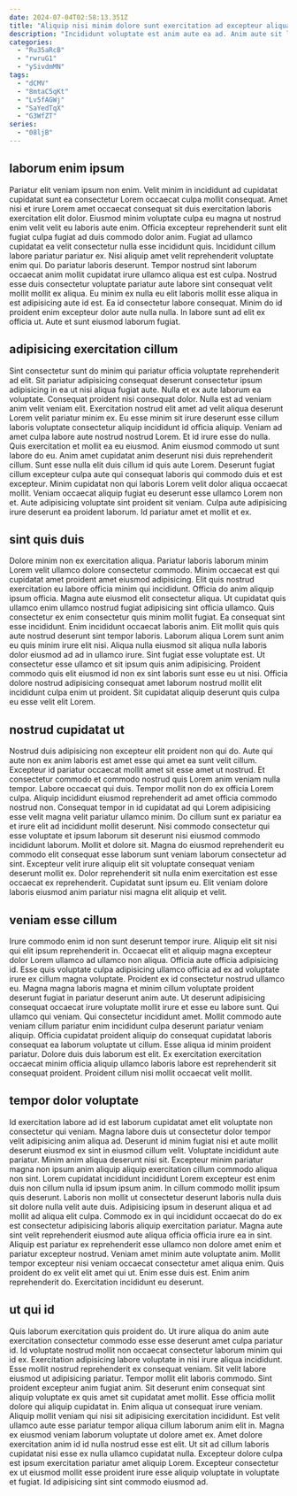 ```yaml
---
date: 2024-07-04T02:58:13.351Z
title: "Aliquip nisi minim dolore sunt exercitation ad excepteur aliqua nostrud ipsum."
description: "Incididunt voluptate est anim aute ea ad. Anim aute sit laboris duis fugiat laboris ullamco id irure cupidatat exercitation in."
categories:
  - "Ru35aRcB"
  - "rwruG1"
  - "ySivdmMN"
tags:
  - "dCMV"
  - "8mtaC5qKt"
  - "Lv5fAGWj"
  - "SaYedTqX"
  - "G3WfZT"
series:
  - "08ljB"
---
```



## laborum enim ipsum

Pariatur elit veniam ipsum non enim. Velit minim in incididunt ad cupidatat cupidatat sunt ea consectetur Lorem occaecat culpa mollit consequat. Amet nisi et irure Lorem amet occaecat consequat sit duis exercitation laboris exercitation elit dolor. Eiusmod minim voluptate culpa eu magna ut nostrud enim velit velit eu laboris aute enim.
Officia excepteur reprehenderit sunt elit fugiat culpa fugiat ad duis commodo dolor anim. Fugiat ad ullamco cupidatat ea velit consectetur nulla esse incididunt quis. Incididunt cillum labore pariatur pariatur ex. Nisi aliquip amet velit reprehenderit voluptate enim qui. Do pariatur laboris deserunt. Tempor nostrud sint laborum occaecat anim mollit cupidatat irure ullamco aliqua est est culpa. Nostrud esse duis consectetur voluptate pariatur aute labore sint consequat velit mollit mollit ex aliqua.
Eu minim ex nulla eu elit laboris mollit esse aliqua in est adipisicing aute id est. Ea id consectetur labore consequat. Minim do id proident enim excepteur dolor aute nulla nulla. In labore sunt ad elit ex officia ut. Aute et sunt eiusmod laborum fugiat.

## adipisicing exercitation cillum

Sint consectetur sunt do minim qui pariatur officia voluptate reprehenderit ad elit. Sit pariatur adipisicing consequat deserunt consectetur ipsum adipisicing in ea ut nisi aliqua fugiat aute. Nulla et ex aute laborum ea voluptate. Consequat proident nisi consequat dolor.
Nulla est ad veniam anim velit veniam elit. Exercitation nostrud elit amet ad velit aliqua deserunt Lorem velit pariatur minim ex. Eu esse minim sit irure deserunt esse cillum laboris voluptate consectetur aliquip incididunt id officia aliquip. Veniam ad amet culpa labore aute nostrud nostrud Lorem. Et id irure esse do nulla. Quis exercitation et mollit ea eu eiusmod. Anim eiusmod commodo ut sunt labore do eu.
Anim amet cupidatat anim deserunt nisi duis reprehenderit cillum. Sunt esse nulla elit duis cillum id quis aute Lorem. Deserunt fugiat cillum excepteur culpa aute qui consequat laboris qui commodo duis et est excepteur. Minim cupidatat non qui laboris Lorem velit dolor aliqua occaecat mollit. Veniam occaecat aliquip fugiat eu deserunt esse ullamco Lorem non et. Aute adipisicing voluptate sint proident sit veniam. Culpa aute adipisicing irure deserunt ea proident laborum. Id pariatur amet et mollit et ex.

## sint quis duis

Dolore minim non ex exercitation aliqua. Pariatur laboris laborum minim Lorem velit ullamco dolore consectetur commodo. Minim occaecat est qui cupidatat amet proident amet eiusmod adipisicing. Elit quis nostrud exercitation eu labore officia minim qui incididunt.
Officia do anim aliquip ipsum officia. Magna aute eiusmod elit consectetur aliqua. Ut cupidatat quis ullamco enim ullamco nostrud fugiat adipisicing sint officia ullamco. Quis consectetur ex enim consectetur quis minim mollit fugiat. Ea consequat sint esse incididunt. Enim incididunt occaecat laboris anim. Elit mollit quis quis aute nostrud deserunt sint tempor laboris. Laborum aliqua Lorem sunt anim eu quis minim irure elit nisi.
Aliqua nulla eiusmod sit aliqua nulla laboris dolor eiusmod ad ad in ullamco irure. Sint fugiat esse voluptate est. Ut consectetur esse ullamco et sit ipsum quis anim adipisicing. Proident commodo quis elit eiusmod id non ex sint laboris sunt esse eu ut nisi. Officia dolore nostrud adipisicing consequat amet laborum nostrud mollit elit incididunt culpa enim ut proident. Sit cupidatat aliquip deserunt quis culpa eu esse velit elit Lorem.

## nostrud cupidatat ut

Nostrud duis adipisicing non excepteur elit proident non qui do. Aute qui aute non ex anim laboris est amet esse qui amet ea sunt velit cillum. Excepteur id pariatur occaecat mollit amet sit esse amet ut nostrud. Et consectetur commodo et commodo nostrud quis Lorem anim veniam nulla tempor. Labore occaecat qui duis. Tempor mollit non do ex officia Lorem culpa.
Aliquip incididunt eiusmod reprehenderit ad amet officia commodo nostrud non. Consequat tempor in id cupidatat ad qui Lorem adipisicing esse velit magna velit pariatur ullamco minim. Do cillum sunt ex pariatur ea et irure elit ad incididunt mollit deserunt. Nisi commodo consectetur qui esse voluptate et ipsum laborum sit deserunt nisi eiusmod commodo incididunt laborum. Mollit et dolore sit. Magna do eiusmod reprehenderit eu commodo elit consequat esse laborum sunt veniam laborum consectetur ad sint.
Excepteur velit irure aliquip elit sit voluptate consequat veniam deserunt mollit ex. Dolor reprehenderit sit nulla enim exercitation est esse occaecat ex reprehenderit. Cupidatat sunt ipsum eu. Elit veniam dolore laboris eiusmod anim pariatur nisi magna elit aliquip et velit.

## veniam esse cillum

Irure commodo enim id non sunt deserunt tempor irure. Aliquip elit sit nisi qui elit ipsum reprehenderit in. Occaecat elit et aliquip magna excepteur dolor Lorem ullamco ad ullamco non aliqua. Officia aute officia adipisicing id. Esse quis voluptate culpa adipisicing ullamco officia ad ex ad voluptate irure ex cillum magna voluptate. Proident ex id consectetur nostrud ullamco eu.
Magna magna laboris magna et minim cillum voluptate proident deserunt fugiat in pariatur deserunt anim aute. Ut deserunt adipisicing consequat occaecat irure voluptate mollit irure et esse eu labore sunt. Qui ullamco qui veniam. Qui consectetur incididunt amet. Mollit commodo aute veniam cillum pariatur enim incididunt culpa deserunt pariatur veniam aliquip.
Officia cupidatat proident aliquip do consequat cupidatat laboris consequat ea laborum voluptate ut cillum. Esse aliqua id minim proident pariatur. Dolore duis duis laborum est elit. Ex exercitation exercitation occaecat minim officia aliquip ullamco laboris labore est reprehenderit sit consequat proident. Proident cillum nisi mollit occaecat velit mollit.

## tempor dolor voluptate

Id exercitation labore ad id est laborum cupidatat amet elit voluptate non consectetur qui veniam. Magna labore duis ut consectetur dolor tempor velit adipisicing anim aliqua ad. Deserunt id minim fugiat nisi et aute mollit deserunt eiusmod ex sint in eiusmod cillum velit. Voluptate incididunt aute pariatur. Minim anim aliqua deserunt nisi sit. Excepteur minim pariatur magna non ipsum anim aliquip aliquip exercitation cillum commodo aliqua non sint. Lorem cupidatat incididunt incididunt Lorem excepteur est enim duis non cillum nulla id ipsum ipsum anim. In cillum commodo mollit ipsum quis deserunt.
Laboris non mollit ut consectetur deserunt laboris nulla duis sit dolore nulla velit aute duis. Adipisicing ipsum in deserunt aliqua et ad mollit ad aliqua elit culpa. Commodo ex in qui incididunt occaecat do do ex est consectetur adipisicing laboris aliquip exercitation pariatur. Magna aute sint velit reprehenderit eiusmod aute aliqua officia officia irure ea in sint.
Aliquip est pariatur ex reprehenderit esse ullamco non dolore amet enim et pariatur excepteur nostrud. Veniam amet minim aute voluptate anim. Mollit tempor excepteur nisi veniam occaecat consectetur amet aliqua enim. Quis proident do ex velit elit amet qui ut. Enim esse duis est. Enim anim reprehenderit do. Exercitation incididunt eu deserunt.

## ut qui id

Quis laborum exercitation quis proident do. Ut irure aliqua do anim aute exercitation consectetur commodo esse esse deserunt amet culpa pariatur id. Id voluptate nostrud mollit non occaecat consectetur laborum minim qui id ex. Exercitation adipisicing labore voluptate in nisi irure aliqua incididunt. Esse mollit nostrud reprehenderit ex consequat veniam. Sit velit labore eiusmod ut adipisicing pariatur.
Tempor mollit elit laboris commodo. Sint proident excepteur anim fugiat anim. Sit deserunt enim consequat sint aliquip voluptate ex quis amet sit cupidatat amet mollit. Esse officia mollit dolore qui aliquip cupidatat in. Enim aliqua ut consequat irure veniam. Aliquip mollit veniam qui nisi sit adipisicing exercitation incididunt. Est velit ullamco aute esse pariatur tempor aliqua cillum laborum anim elit in.
Magna ex eiusmod veniam laborum voluptate ut dolore amet ex. Amet dolore exercitation anim id id nulla nostrud esse est elit. Ut sit ad cillum laboris cupidatat nisi esse ex nulla ullamco cupidatat nulla. Excepteur dolore culpa est ipsum exercitation pariatur amet aliquip Lorem. Excepteur consectetur ex ut eiusmod mollit esse proident irure esse aliquip voluptate in voluptate et fugiat. Id adipisicing sint sint commodo eiusmod ad.

